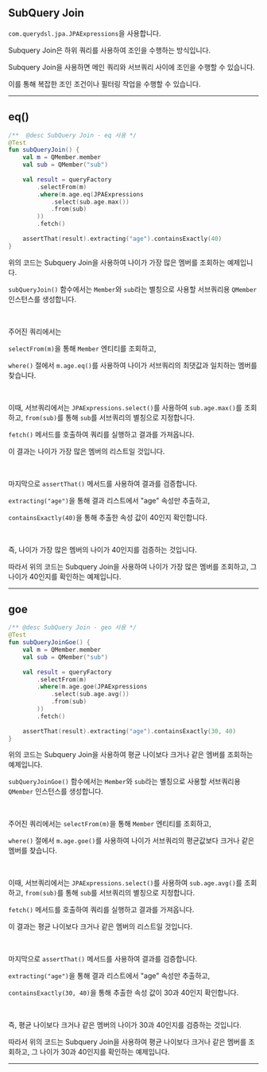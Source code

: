 ## SubQuery Join

`com.querydsl.jpa.JPAExpressions`을 사용합니다.

Subquery Join은 하위 쿼리를 사용하여 조인을 수행하는 방식입니다.

Subquery Join을 사용하면 메인 쿼리와 서브쿼리 사이에 조인을 수행할 수 있습니다.

이를 통해 복잡한 조인 조건이나 필터링 작업을 수행할 수 있습니다.


---

## eq()

```kotlin
/**  @desc SubQuery Join - eq 사용 */
@Test  
fun subQueryJoin() {  
    val m = QMember.member  
    val sub = QMember("sub")  
  
    val result = queryFactory  
        .selectFrom(m)  
        .where(m.age.eq(JPAExpressions  
            .select(sub.age.max())  
            .from(sub)  
        ))  
        .fetch()  
  
    assertThat(result).extracting("age").containsExactly(40)  
}
```

위의 코드는 Subquery Join을 사용하여 나이가 가장 많은 멤버를 조회하는 예제입니다.

`subQueryJoin()` 함수에서는 `Member`와 `sub`라는 별칭으로 사용할 서브쿼리용 `QMember` 인스턴스를 생성합니다.

<br>

주어진 쿼리에서는 

`selectFrom(m)`을 통해 `Member` 엔티티를 조회하고, 

`where()` 절에서 `m.age.eq()`를 사용하여 나이가 서브쿼리의 최댓값과 일치하는 멤버를 찾습니다.

<br>

이때, 서브쿼리에서는 `JPAExpressions.select()`를 사용하여 `sub.age.max()`를 조회하고, `from(sub)`를 통해 `sub`를 서브쿼리의 별칭으로 지정합니다.

`fetch()` 메서드를 호출하여 쿼리를 실행하고 결과를 가져옵니다. 

이 결과는 나이가 가장 많은 멤버의 리스트일 것입니다.

<br>

마지막으로 `assertThat()` 메서드를 사용하여 결과를 검증합니다. 

`extracting("age")`을 통해 결과 리스트에서 "age" 속성만 추출하고, 

`containsExactly(40)`을 통해 추출한 속성 값이 40인지 확인합니다. 

<br>

즉, 나이가 가장 많은 멤버의 나이가 40인지를 검증하는 것입니다.

따라서 위의 코드는 Subquery Join을 사용하여 나이가 가장 많은 멤버를 조회하고, 그 나이가 40인지를 확인하는 예제입니다.

---

## goe

```kotlin
/** @desc SubQuery Join - geo 사용 */
@Test  
fun subQueryJoinGoe() {  
    val m = QMember.member  
    val sub = QMember("sub")  
  
    val result = queryFactory  
        .selectFrom(m)  
        .where(m.age.goe(JPAExpressions  
            .select(sub.age.avg())  
            .from(sub)  
        ))  
        .fetch()  
  
    assertThat(result).extracting("age").containsExactly(30, 40)  
}
```

  
위의 코드는 Subquery Join을 사용하여 평균 나이보다 크거나 같은 멤버를 조회하는 예제입니다.

`subQueryJoinGoe()` 함수에서는 `Member`와 `sub`라는 별칭으로 사용할 서브쿼리용 `QMember` 인스턴스를 생성합니다.

<br>

주어진 쿼리에서는 `selectFrom(m)`을 통해 `Member` 엔티티를 조회하고,

`where()` 절에서 `m.age.goe()`를 사용하여 나이가 서브쿼리의 평균값보다 크거나 같은 멤버를 찾습니다.

<br>

이때, 서브쿼리에서는 `JPAExpressions.select()`를 사용하여 `sub.age.avg()`를 조회하고, `from(sub)`를 통해 `sub`를 서브쿼리의 별칭으로 지정합니다.

`fetch()` 메서드를 호출하여 쿼리를 실행하고 결과를 가져옵니다.

이 결과는 평균 나이보다 크거나 같은 멤버의 리스트일 것입니다.

<br>

마지막으로 `assertThat()` 메서드를 사용하여 결과를 검증합니다. 

`extracting("age")`을 통해 결과 리스트에서 "age" 속성만 추출하고,

`containsExactly(30, 40)`을 통해 추출한 속성 값이 30과 40인지 확인합니다.

<br>

즉, 평균 나이보다 크거나 같은 멤버의 나이가 30과 40인지를 검증하는 것입니다.

따라서 위의 코드는 Subquery Join을 사용하여 평균 나이보다 크거나 같은 멤버를 조회하고, 그 나이가 30과 40인지를 확인하는 예제입니다.

---


